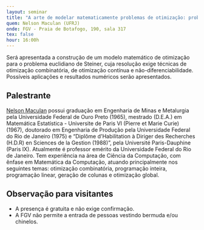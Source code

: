 ```yaml
---
layout: seminar
title: "A arte de modelar matematicamente problemas de otimização: problema euclidiano de Steiner"
quem: Nelson Maculan (UFRJ)
onde: FGV - Praia de Botafogo, 190, sala 317
tex: false
hour: 16:00h
---
```


Será apresentada a construção de um modelo matemático de otimização
para o problema euclidiano de Steiner, cuja resolução exige técnicas
de otimização combinatória, de otimização contínua e
não-diferenciabilidade. Possíveis aplicações e resultados numéricos
serão apresentados.

## Palestrante

[Nelson Maculan](http://lattes.cnpq.br/4436183480921146) possui
graduação em Engenharia de Minas e Metalurgia pela Universidade
Federal de Ouro Preto (1965), mestrado (D.E.A.) em Matemática
Estatística - Universite de Paris VI (Pierre et Marie Curie) (1967),
doutorado em Engenharia de Produção pela Universidade Federal do Rio
de Janeiro (1975) e “Diplôme d'Habilitation à Diriger des Recherches
(H.D.R) en Sciences de la Gestion (1988)”, pela Université
Paris-Dauphine (Paris IX). Atualmente é professor emérito da
Universidade Federal do Rio de Janeiro. Tem experiência na área de
Ciência da Computação, com ênfase em Matemática da Computação, atuando
principalmente nos seguintes temas: otimização combinatória,
programação inteira, programação linear, geração de colunas e
otimização global.

## Observação para visitantes

- A presença é gratuita e não exige confirmação.
- A FGV não permite a entrada de pessoas vestindo bermuda e/ou
  chinelos.
